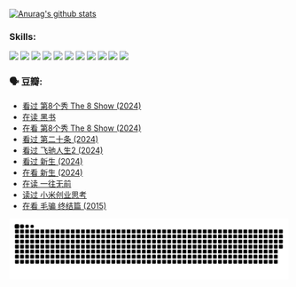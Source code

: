 
[![Anurag's github stats](https://github-readme-stats.vercel.app/api?username=w940853815)](https://github.com/anuraghazra/github-readme-stats)

### Skills:

<code><img height="32" src="https://cdn.jsdelivr.net/npm/simple-icons@v5/icons/python.svg"></code>
<code><img height="32" src="https://cdn.jsdelivr.net/npm/simple-icons@v5/icons/javascript.svg"></code>
<code><img height="32" src="https://cdn.jsdelivr.net/npm/simple-icons@v5/icons/django.svg"></code>
<code><img height="32" src="https://cdn.jsdelivr.net/npm/simple-icons@v5/icons/flask.svg"></code>
<code><img height="32" src="https://cdn.jsdelivr.net/npm/simple-icons@v5/icons/vuetify.svg"></code>
<code><img height="32" src="https://cdn.jsdelivr.net/npm/simple-icons@v5/icons/git.svg"></code>
<code><img height="32" src="https://cdn.jsdelivr.net/npm/simple-icons@v5/icons/docker.svg"></code>
<code><img height="32" src="https://cdn.jsdelivr.net/npm/simple-icons@v5/icons/postgresql.svg"></code>
<code><img height="32" src="https://cdn.jsdelivr.net/npm/simple-icons@v5/icons/elasticsearch.svg"></code>
<code><img height="32" src="https://cdn.jsdelivr.net/npm/simple-icons@v5/icons/macos.svg"></code>
<code><img height="32" src="https://cdn.jsdelivr.net/npm/simple-icons@v5/icons/linux.svg"></code>

### 🗣 豆瓣:

<!-- DOUBAN-ACTIVITIES:START -->
- [看过 第8个秀 The 8 Show‎ (2024)](https://www.douban.com/people/136069238/status/4622960077/?_i=17301727)
- [在读 黑书](https://www.douban.com/people/136069238/status/4621189759/?_i=17301727)
- [在看 第8个秀 The 8 Show‎ (2024)](https://www.douban.com/people/136069238/status/4619801154/?_i=17301727)
- [看过 第二十条‎ (2024)](https://www.douban.com/people/136069238/status/4618624208/?_i=17301727)
- [看过 飞驰人生2‎ (2024)](https://www.douban.com/people/136069238/status/4616048805/?_i=17301727)
- [看过 新生‎ (2024)](https://www.douban.com/people/136069238/status/4612373431/?_i=17301727)
- [在看 新生‎ (2024)](https://www.douban.com/people/136069238/status/4607441062/?_i=17301727)
- [在读 一往无前](https://www.douban.com/people/136069238/status/4590507310/?_i=17301727)
- [读过 小米创业思考](https://www.douban.com/people/136069238/status/4590506983/?_i=17301727)
- [在看 毛骗 终结篇‎ (2015)](https://www.douban.com/people/136069238/status/4581971924/?_i=17301727)
<!-- DOUBAN-ACTIVITIES:END -->


![Snake animation](https://raw.githubusercontent.com/w940853815/w940853815/output/github-contribution-grid-snake.svg)

<!--
**w940853815/w940853815** is a ✨ _special_ ✨ repository because its `README.md` (this file) appears on your GitHub profile.

Here are some ideas to get you started:

- 🔭 I’m currently working on ...
- 🌱 I’m currently learning ...
- 👯 I’m looking to collaborate on ...
- 🤔 I’m looking for help with ...
- 💬 Ask me about ...
- 📫 How to reach me: ...
- 😄 Pronouns: ...
- ⚡ Fun fact: ...
-->
